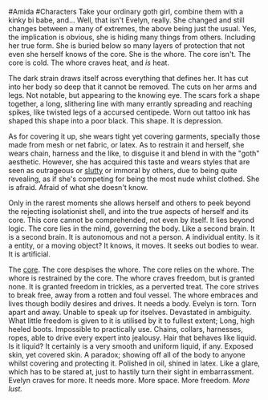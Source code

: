 ---
---

\#Amida #Characters 
Take your ordinary goth girl, combine them with a kinky bi babe, and…
Well, that isn't Evelyn, really.
She changed and still changes between a many of extremes, the above being just the usual. Yes, the implication is obvious, she is hiding many things from others.
Including her true form. 
She is buried below so many layers of protection that not even she herself knows of the core. 
She is the whore. The core isn't. 
The core is cold. The whore craves heat, and *is* heat.

The dark strain draws itself across everything that defines her. It has cut into her body so deep that it cannot be removed. The cuts on her arms and legs.
Not notable, but appearing to the knowing eye.
The scars fork a shape together, a long, slithering line with many errantly spreading and reaching spikes, like twisted legs of a accursed centipede.
Worn out tattoo ink has shaped this shape into a poor black.
This shape. It is depression.

As for covering it up, she wears tight yet covering garments, specially those made from mesh or net fabric, or latex. 
As to restrain it and herself, she wears chain, harness and the like, to disguise it and blend in with the "goth" aesthetic. However, she has acquired this taste and wears styles that are seen as outrageous or [slutty](..\..\..\Realms\Utuw%20System\Schi\Servilia\Regions\Areas\Amida\SICK.md) or immoral by others, due to being quite revealing, as if she's competing for being the most nude whilst clothed. 
She is afraid. Afraid of what she doesn't know.

Only in the rarest moments she allows herself and others to peek beyond the rejecting isolationist shell, and into the true aspects of herself and its core. This core cannot be comprehended, not even by itself. It lies beyond logic. The core lies in the mind, governing the body. Like a second brain. It is a second brain. 
It is autonomous and not a person.
A individual entity. Is it a entity, or a moving object?
It knows, it moves.
It seeks out bodies to wear.
It is artificial.

The [core](..\..\Creatures\Pseudoneo\Symbioparasite.md). The core despises the whore. The core relies on the whore. 
The whore is restrained by the core.
The whore craves freedom, but is granted none. It is granted freedom in trickles, as a perverted treat. 
The core strives to break free, away from a rotten and foul vessel.
The whore embraces and lives though bodily desires and drives. It needs a body. 
Evelyn is torn. Torn apart and away. Unable to speak up for itselves. Devastated in ambiguity.
What little freedom is given to it is utilised by it to fullest extent;
Long, high heeled boots. Impossible to practically use.
Chains, collars, harnesses, ropes, able to drive every expert into jealousy. 
Hair that behaves like liquid. Is it liquid? It certainly is a very smooth and uniform liquid, if any. 
Exposed skin, yet covered skin. A paradox; showing off all of the body to anyone whilst covering and protecting it.
Polished in oil, shined in latex. Like a glare, which has to be stared at, just to hastily turn their sight in embarrassment.
Evelyn craves for more. It needs more. More space. More freedom. *More lust.*
